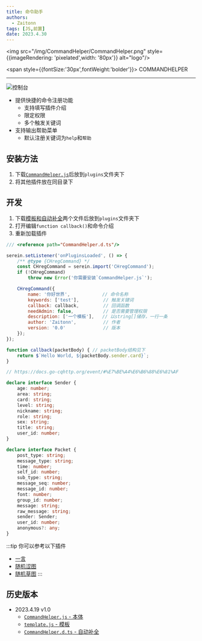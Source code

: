 ```yaml
---
title: 命令助手
authors: 
  - Zaitonn
tags: [JS,前置]
date: 2023.4.30
---
```


<p style={{
  textAlign: 'center',
  display:'flex',
  justifyContent: 'center',
  alignItems: 'center'}}>

<img
  src="/img/CommandHelper/CommandHelper.png"
  style={{imageRendering: 'pixelated',width: '80px'}}
  alt="logo"/>

<span
  style={{fontSize:'30px',fontWeight:'bolder'}}>
COMMANDHELPER

</span>
</p>

---

![控制台](/img/CommandHelper/1.png)

- 提供快捷的命令注册功能
  - 支持填写插件介绍
  - 限定权限
  - 多个触发关键词
- 支持输出帮助菜单
  - 默认注册关键词为`help`和`帮助`

<!--truncate-->

## 安装方法

1. 下载[`CommandHelper.js`](#历史版本)后放到`plugins`文件夹下
2. 将其他插件放在同目录下

## 开发

1. 下载[模板和自动补全](#历史版本)两个文件后放到`plugins`文件夹下
2. 打开编辑`function callback()`和命令介绍
3. 重新加载插件

```js {10-16,21} title='template.js'
/// <reference path="CommandHelper.d.ts"/>

serein.setListener('onPluginsLoaded', () => {
    /** @type {CHregCommand} */
    const CHregCommand = serein.import('CHregCommand');
    if (!CHregCommand)
        throw new Error('你需要安装`CommandHelper.js`');

    CHregCommand({
        name: '你好世界',            // 命令名称
        keywords: ['test'],         // 触发关键词
        callback: callback,         // 回调函数
        needAdmin: false,           // 是否需要管理权限
        description: ['一个模板'],   // 以string[]储存，一行一条
        author: 'Zaitonn',          // 作者
        version: '0.0'              // 版本
    });
});

function callback(packetBody) { // packetBody结构见下
    return $`Hello World, ${packetBody.sender.card}`;
}
```

```ts title="CommandHelper.d.ts"
// https://docs.go-cqhttp.org/event/#%E7%BE%A4%E6%B6%88%E6%81%AF

declare interface Sender {
    age: number;
    area: string;
    card: string;
    level: string;
    nickname: string;
    role: string;
    sex: string;
    title: string;
    user_id: number;
}

declare interface Packet {
    post_type: string;
    message_type: string;
    time: number;
    self_id: number;
    sub_type: string;
    message_seq: number;
    message_id: number;
    font: number;
    group_id: number;
    message: string;
    raw_message: string;
    sender: Sender;
    user_id: number;
    anonymous?: any;
}
```

:::tip
你可以参考以下插件

- [一言](OneWord)
- [随机涩图](setu)
- [随机草图](meme)
:::

## 历史版本

- 2023.4.19 v1.0
  - [`CommandHelper.js` - 本体](https://download.serein.cc/https://raw.githubusercontent.com/Zaitonn/Serein-Docs/5bf23e0c3666087a1faca1ada4064781b9d50c20/JS/CommandHelper/v1.0/CommandHelper.js)
  - [`template.js` - 模板](https://download.serein.cc/https://raw.githubusercontent.com/Zaitonn/Serein-Docs/5bf23e0c3666087a1faca1ada4064781b9d50c20/JS/CommandHelper/v1.0/template.js)
  - [`CommandHelper.d.ts` - 自动补全](https://download.serein.cc/https://raw.githubusercontent.com/Zaitonn/Serein-Docs/5bf23e0c3666087a1faca1ada4064781b9d50c20/JS/CommandHelper/v1.0/CommandHelper.d.ts)
